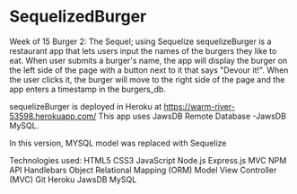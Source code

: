 # SequelizedBurger

Week of 15 Burger 2: The Sequel; using Sequelize
sequelizeBurger is a restaurant app that lets users input the names of the burgers they like to eat. When user submits a burger's name, the app will display the burger on the left side of the page with a button next to it that says "Devour it!". When the user clicks it, the burger will move to the right side of the page and the app enters a timestamp in the burgers_db.

sequelizeBurger is deployed in Heroku at https://warm-river-53598.herokuapp.com/ This app uses JawsDB Remote Database -JawsDB MySQL.

In this version, MYSQL model was replaced with Sequelize

Technologies used:
HTML5
CSS3
JavaScript
Node.js
Express.js
MVC
NPM
API
Handlebars
Object Relational Mapping (ORM)
Model View Controller (MVC)
Git
Heroku
JawsDB MySQL
